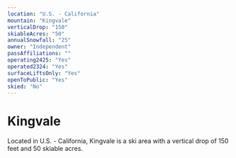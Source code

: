 ```yaml
---
location: "U.S. - California"
mountain: "Kingvale"
verticalDrop: "150"
skiableAcres: "50"
annualSnowfall: "25"
owner: "Independent"
passAffiliations: ""
operating2425: "Yes"
operated2324: "Yes"
surfaceLiftsOnly: "Yes"
openToPublic: "Yes"
skied: "No"
---
```


# Kingvale

Located in U.S. - California, Kingvale is a ski area with a vertical drop of 150 feet and 50 skiable acres.